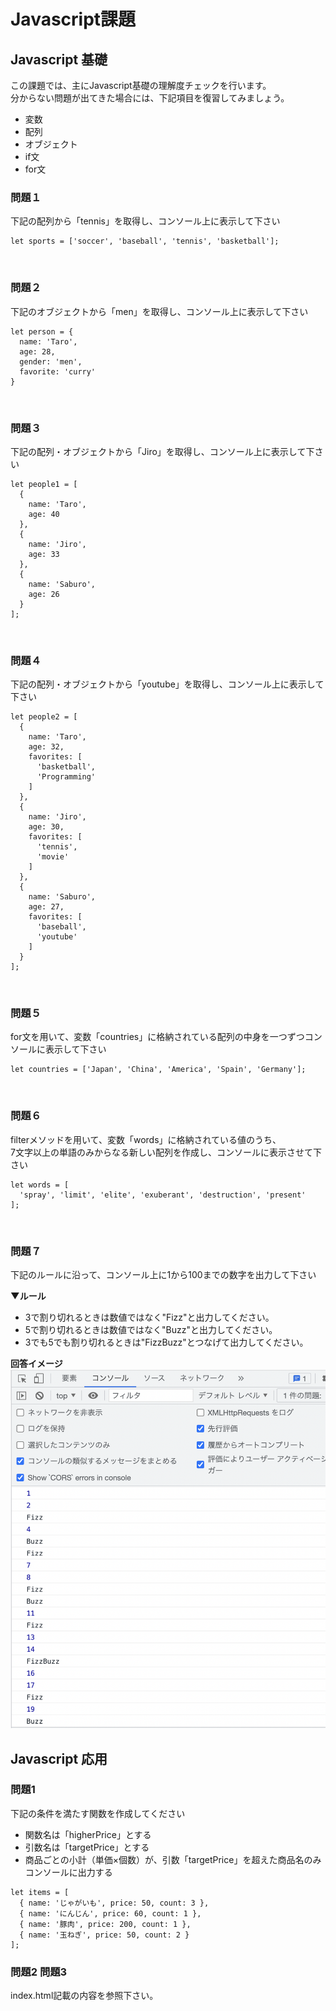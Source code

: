# Javascript課題

## Javascript 基礎

この課題では、主にJavascript基礎の理解度チェックを行います。  
分からない問題が出てきた場合には、下記項目を復習してみましょう。  
- 変数
- 配列
- オブジェクト
- if文
- for文

### 問題１
下記の配列から「tennis」を取得し、コンソール上に表示して下さい
```
let sports = ['soccer', 'baseball', 'tennis', 'basketball'];
```
<br>

### 問題２
下記のオブジェクトから「men」を取得し、コンソール上に表示して下さい
```
let person = {
  name: 'Taro',
  age: 28,
  gender: 'men',
  favorite: 'curry'
}
```
<br>

### 問題３
下記の配列・オブジェクトから「Jiro」を取得し、コンソール上に表示して下さい
```
let people1 = [
  {
    name: 'Taro',
    age: 40
  },
  {
    name: 'Jiro',
    age: 33
  },
  {
    name: 'Saburo',
    age: 26
  }
];
```
<br>

### 問題４
下記の配列・オブジェクトから「youtube」を取得し、コンソール上に表示して下さい
```
let people2 = [
  {
    name: 'Taro',
    age: 32,
    favorites: [
      'basketball',
      'Programming'
    ]
  },
  {
    name: 'Jiro',
    age: 30,
    favorites: [
      'tennis',
      'movie'
    ]
  },
  {
    name: 'Saburo',
    age: 27,
    favorites: [
      'baseball',
      'youtube'
    ]
  }
];
```
<br>

### 問題５
for文を用いて、変数「countries」に格納されている配列の中身を一つずつコンソールに表示して下さい
```
let countries = ['Japan', 'China', 'America', 'Spain', 'Germany'];
```
<br>

### 問題６
filterメソッドを用いて、変数「words」に格納されている値のうち、  
7文字以上の単語のみからなる新しい配列を作成し、コンソールに表示させて下さい
```
let words = [
  'spray', 'limit', 'elite', 'exuberant', 'destruction', 'present'
];
```
<br>

### 問題７
下記のルールに沿って、コンソール上に1から100までの数字を出力して下さい

**▼ルール**
- 3で割り切れるときは数値ではなく"Fizz"と出力してください。
- 5で割り切れるときは数値ではなく"Buzz"と出力してください。
- 3でも5でも割り切れるときは"FizzBuzz"とつなげて出力してください。

**回答イメージ**
![fizubazzイメージ](./images/fizubazz.png)


## Javascript 応用

### 問題1
下記の条件を満たす関数を作成してください

- 関数名は「higherPrice」とする
- 引数名は「targetPrice」とする
- 商品ごとの小計（単価×個数）が、引数「targetPrice」を超えた商品名のみコンソールに出力する

```
let items = [
  { name: 'じゃがいも', price: 50, count: 3 },
  { name: 'にんじん', price: 60, count: 1 },
  { name: '豚肉', price: 200, count: 1 },
  { name: '玉ねぎ', price: 50, count: 2 }
];
```

### 問題2 問題3
index.html記載の内容を参照下さい。





















